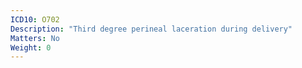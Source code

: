 ```yaml
---
ICD10: O702
Description: "Third degree perineal laceration during delivery"
Matters: No
Weight: 0
---
```


